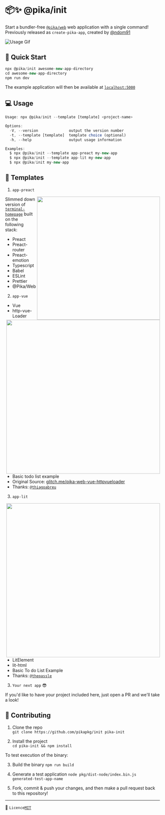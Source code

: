 # 📦✨ @pika/init

Start a bundler-free  [`@pika/web`](https://github.com/pikapkg/web) web application with a single command!  
Previously released as `create-pika-app`, created by [@ndom91](https://github.com/ndom91)

![Usage Gif](cpa.gif)

## 🛫 Quick Start

```js
npx @pika/init awesome-new-app-directory
cd awesome-new-app-directory
npm run dev
```

The example application will then be available at [`localhost:5000`](http://127.0.0.1:5000)

## 💻 Usage

```js
Usage: npx @pika/init --template [template] <project-name>

Options:
  -V, --version              output the version number
  -t, --template [template]  template choice (optional)
  -h, --help                 output usage information

Examples:
  $ npx @pika/init --template app-preact my-new-app
  $ npx @pika/init --template app-lit my-new-app
  $ npx @pika/init my-new-app
```

## 🌲 Templates

1. `app-preact`

<img width="400px" src="https://github.com/ndom91/terminal-homepage/raw/develop/terminal.gif" align="right"></img>

Slimmed down version of [`terminal-homepage`](https://github.com/ndom91/terminal-homepage) built on the following stack:

- Preact
- Preact-router
- Preact-emotion
- Typescript
- Babel
- ESLint
- Prettier
- @Pika/Web

2. `app-vue`

<img width="500px" src="https://imgur.com/A2msrQA.png" align="right"></img>

- Vue
- http-vue-Loader
- Basic todo list example
- Original Source: [glitch.me/pika-web-vue-httpvueloader](https://glitch.com/edit/#!/pika-web-vue-httpvueloader)
- Thanks: [`@thiagoabreu`](https://github.com/thiagoabreu)

3. `app-lit`

<img width="500px" src="https://i.imgur.com/f3oYQJS.png" align="right"></img>

- LitElement
- lit-html
- Basic To do List Example
- Thanks: [`@thepassle`](https://github.com/thepassle)


3. `Your next app` 😎

If you'd like to have your project included here, just open a PR and we'll take a look!

## 🚧 Contributing

1. Clone the repo  
   `git clone https://github.com/pikapkg/init pika-init`

2. Install the project  
   `cd pika-init && npm install`

To test execution of the binary:

3. Build the binary
   `npm run build`

4. Generate a test application
   `node pkg/dist-node/index.bin.js generated-test-app-name`

5. Fork, commit & push your changes, and then make a pull request back to this repository!

---

📝 `Licence`[`MIT`](https://opensource.org/licenses/MIT)
